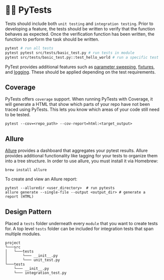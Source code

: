 # 👨‍🔬 PyTests
Tests should include both `unit testing` and `integration testing`.  Prior to developing a feature, the tests should be written to verify that the function behaves as expected.  Once the verification function has been written, the function to perform the task should be written.

```bash
pytest # run all tests
pytest pytest src/tests/basic_test.py # run tests in module
pytest src/tests/basic_test.py::test_hello_world # run a specific test
```

PyTest provides additional features such as [parameter sweeping](https://docs.pytest.org/en/7.1.x/example/parametrize.html), [fixtures](https://docs.pytest.org/en/7.1.x/explanation/fixtures.html?highlight=fixtures), and [logging](https://docs.pytest.org/en/7.1.x/how-to/logging.html?highlight=fixtures).  These should be applied depending on the test requirements.

## Coverage
PyTests offers `coverage` support.  When running PyTests with Coverage, it will generate a HTML that show which parts of your repo have not been traced using PyTests.  This lets you know which areas of your code still need to be tested.

```console
pytest --cov=<repo_path> --cov-report=html:<target_output>
```

## Allure
[Allure](https://allurereport.org/) provides a dashboard that aggregates your pytest results.  Allure provides additional functionality like tagging for your tests to organize them into a tree structure.  In order to use allure, you must install it via Homebrew:

```console
brew install allure
```

To create and view an Allure report:

```console
pytest --alluredir <user_directory>  # run pytests
allure generate --single-file --output <output_dir> # generate a report (HTML)
```

## Design Pattern
Placed a `tests` folder underneath every `module` that you want to create tests for.  A top level `tests` folder can be included for integration tests that span multiple modules.

```
project
└───src
│   └───tests
│       └─── __init__.py
│       └─── unit_test.py
└───tests
    └─── __init__.py
    └─── integration_test.py
```
